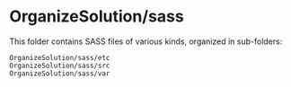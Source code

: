 # OrganizeSolution/sass

This folder contains SASS files of various kinds, organized in sub-folders:

    OrganizeSolution/sass/etc
    OrganizeSolution/sass/src
    OrganizeSolution/sass/var
